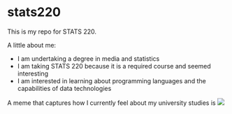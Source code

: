 # stats220

This is my repo for STATS 220. 

A little about me:

- I am undertaking a degree in media and statistics 
- I am taking STATS 220 because it is a required course and seemed interesting 
- I am interested in learning about programming languages and the capabilities of data technologies 

A meme that captures how I currently feel about my university studies is ![](https://c.tenor.com/8druEACXtX8AAAAd/tenor.gif)
